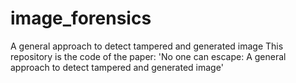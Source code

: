 # image_forensics
A general approach to detect tampered and generated image
This repository is the code of the paper:  'No one can escape: A general approach to detect tampered and generated image'
